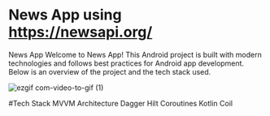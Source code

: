 # News App using https://newsapi.org/
News App
Welcome to News App! This Android project is built with modern technologies and follows best practices for Android app development. Below is an overview of the project and the tech stack used.

![ezgif com-video-to-gif (1)](https://github.com/ChamikaGit/News-App-Test/assets/28884625/d531bd92-7e0e-4a6b-aaab-b15eeec77e11)


#Tech Stack
MVVM Architecture
Dagger Hilt
Coroutines
Kotlin
Coil
